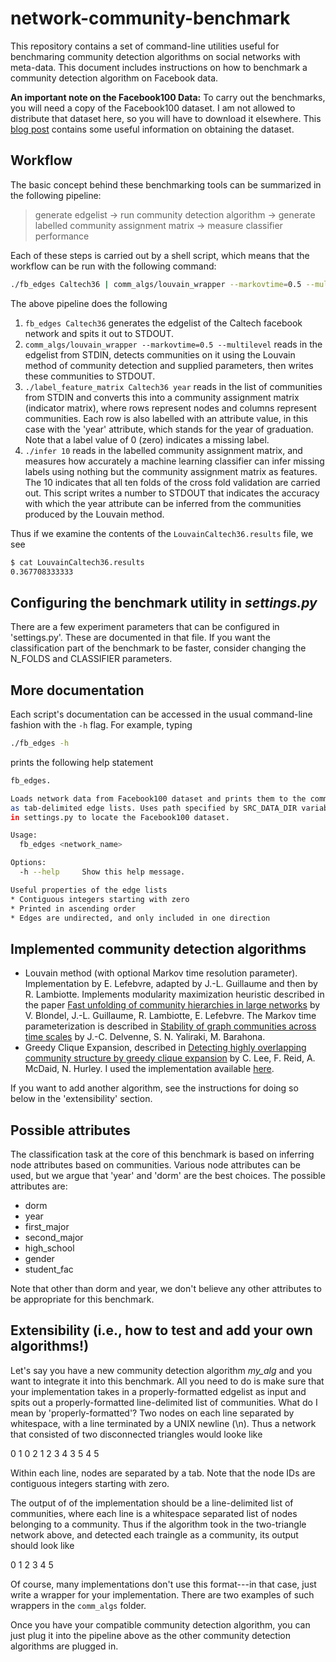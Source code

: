 network-community-benchmark
===========================

This repository contains a set of command-line utilities useful for benchmaring
community detection algorithms on social networks with meta-data. This document
includes instructions on how to benchmark a community detection algorithm on
Facebook data.

**An important note on the Facebook100 Data:** To carry out the benchmarks, you will need a copy of the Facebook100 dataset. I am not allowed to distribute that dataset here, so you will have to download it elsewhere. This [blog post](http://sociograph.blogspot.com/2011/03/facebook100-data-and-parser-for-it.html) contains some useful information on obtaining the dataset.

Workflow
--------

The basic concept behind these benchmarking tools can be summarized in the following pipeline:

> generate edgelist -> run community detection algorithm -> generate labelled community assignment matrix -> measure classifier performance

Each of these steps is carried out by a shell script, which means that the workflow can be run with the following command:
 
```bash
./fb_edges Caltech36 | comm_algs/louvain_wrapper --markovtime=0.5 --multilevel | ./label_feature_matrix Caltech36 year | ./infer 10 > LouvainCaltech36.results
```

The above pipeline does the following

 1. `fb_edges Caltech36` generates the edgelist of the Caltech facebook network and spits it out to STDOUT.
 2. `comm_algs/louvain_wrapper --markovtime=0.5 --multilevel` reads in the edgelist from STDIN, detects communities on it using the Louvain method of community detection and supplied parameters, then writes these communities to STDOUT.
 3. `./label_feature_matrix Caltech36 year` reads in the list of communities from STDIN and converts this into a community assignment matrix (indicator matrix), where rows represent nodes and columns represent communities. Each row is also labelled with an attribute value, in this case with the 'year' attribute, which stands for the year of graduation. Note that a label value of 0 (zero) indicates a missing label.
 4. `./infer 10` reads in the labelled community assignment matrix, and measures how accurately a machine learning classifier can infer missing labels using nothing but the community assignment matrix as features. The 10 indicates that all ten folds of the cross fold validation are carried out. This script writes a number to STDOUT that indicates the accuracy with which the year attribute can be inferred from the communities produced by the Louvain method.

Thus if we examine the contents of the `LouvainCaltech36.results` file, we see

```bash
$ cat LouvainCaltech36.results
0.367708333333
```

Configuring the benchmark utility in *settings.py*
-------------------------------------------------
There are a few experiment parameters that can be configured in 'settings.py'.  These are documented in that file.  If you want the classification part of the benchmark to be faster, consider changing the N_FOLDS and CLASSIFIER parameters.


More documentation
------------------

Each script's documentation can be accessed in the usual command-line fashion with the `-h` flag. For example, typing

```bash
./fb_edges -h
```

prints the following help statement

```bash
fb_edges.

Loads network data from Facebook100 dataset and prints them to the command line
as tab-delimited edge lists. Uses path specified by SRC_DATA_DIR variable
in settings.py to locate the Facebook100 dataset.

Usage:
  fb_edges <network_name>

Options:
  -h --help     Show this help message.

Useful properties of the edge lists
* Contiguous integers starting with zero
* Printed in ascending order
* Edges are undirected, and only included in one direction

```

Implemented community detection algorithms
------------------------------------------

 * Louvain method (with optional Markov time resolution parameter). Implementation by E. Lefebvre, adapted by J.-L. Guillaume and then by R. Lambiotte. Implements modularity maximization heuristic described in the paper [Fast unfolding of community hierarchies in large networks](http://http://dx.doi.org/10.1088/1742-5468/2008/10/P10008) by V. Blondel, J.-L. Guillaume, R. Lambiotte, E. Lefebvre. The Markov time parameterization is described in [Stability of graph communities across time scales](http://dx.doi.org/10.1073/pnas.0903215107) by J.-C. Delvenne, S. N. Yaliraki, M. Barahona.
 * Greedy Clique Expansion, described in [Detecting highly overlapping community structure by greedy clique expansion](http://arxiv.org/abs/1002.1827) by C. Lee, F. Reid, A. McDaid, N. Hurley. I used the implementation available [here](https://sites.google.com/site/greedycliqueexpansion/).

If you want to add another algorithm, see the instructions for doing so below in the 'extensibility' section.


Possible attributes
-------------------
The classification task at the core of this benchmark is based on inferring node attributes based on communities.  Various node attributes can be used, but we argue that 'year' and 'dorm' are the best choices.  The possible attributes are:

* dorm
* year
* first_major
* second_major
* high_school
* gender
* student_fac

Note that other than dorm and year, we don't believe any other attributes to be appropriate for this benchmark.


Extensibility (i.e., how to test and add your own algorithms!)
--------------------------------------------------------------

Let's say you have a new community detection algorithm *my_alg* and you want to integrate it into this benchmark. All you need to do is make sure that your implementation takes in a properly-formatted edgelist as input and spits out a properly-formatted line-delimited list of communities.  What do I mean by 'properly-formatted'? Two nodes on each line separated by whitespace, with a line terminated by a UNIX newline (\n).  Thus a network that consisted of two disconnected triangles would looke like


   0    1
   0    2
   1    2
   3    4
   3    5
   4    5

Within each line, nodes are separated by a tab.  Note that the node IDs are contiguous integers starting with zero.

The output of of the implementation should be a line-delimited list of communities, where each line is a whitespace separated list of nodes belonging to a community.  Thus if the algorithm took in the two-triangle network above, and detected each traingle as a community, its output should look like


  0 1 2
  3 4 5

Of course, many implementations don't use this format---in that case, just write a wrapper for your implementation. There are two examples of such wrappers in the `comm_algs` folder.

Once you have your compatible community detection algorithm, you can just plug it into the pipeline above as the other community detection algorithms are plugged in.